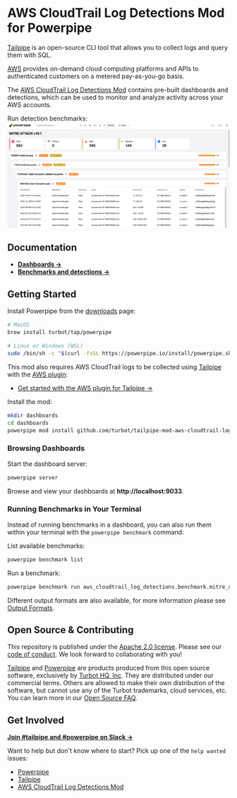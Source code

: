 # AWS CloudTrail Log Detections Mod for Powerpipe

[Tailpipe](https://tailpipe.io) is an open-source CLI tool that allows you to collect logs and query them with SQL.

[AWS](https://aws.amazon.com/) provides on-demand cloud computing platforms and APIs to authenticated customers on a metered pay-as-you-go basis.

The [AWS CloudTrail Log Detections Mod](https://hub.powerpipe.mods/turbot/tailpipe-mod-aws-cloudtrail-log-detections) contains pre-built dashboards and detections, which can be used to monitor and analyze activity across your AWS accounts.

Run detection benchmarks:
![image](docs/images/aws_cloudtrail_log_mitre_dashboard.png)

## Documentation

- **[Dashboards →](https://hub.powerpipe.io/mods/turbot/tailpipe-mod-aws-cloudtrail-log-detections/dashboards)**
- **[Benchmarks and detections →](https://hub.powerpipe.io/mods/turbot/tailpipe-mod-aws-cloudtrail-log-detections/benchmarks)**

## Getting Started

Install Powerpipe from the [downloads](https://powerpipe.io/downloads) page:

```sh
# MacOS
brew install turbot/tap/powerpipe
```

```sh
# Linux or Windows (WSL)
sudo /bin/sh -c "$(curl -fsSL https://powerpipe.io/install/powerpipe.sh)"
```

This mod also requires AWS CloudTrail logs to be collected using [Tailpipe](https://tailpipe.io) with the [AWS plugin](https://hub.tailpipe.io/plugins/turbot/aws):
- [Get started with the AWS plugin for Tailpipe →](https://hub.tailpipe.io/plugins/turbot/aws#getting-started)

Install the mod:

```sh
mkdir dashboards
cd dashboards
powerpipe mod install github.com/turbot/tailpipe-mod-aws-cloudtrail-log-detections
```

### Browsing Dashboards

Start the dashboard server:

```sh
powerpipe server
```

Browse and view your dashboards at **http://localhost:9033**.

### Running Benchmarks in Your Terminal

Instead of running benchmarks in a dashboard, you can also run them within your
terminal with the `powerpipe benchmark` command:

List available benchmarks:

```sh
powerpipe benchmark list
```

Run a benchmark:

```sh
powerpipe benchmark run aws_cloudtrail_log_detections.benchmark.mitre_attack_v161
```

Different output formats are also available, for more information please see
[Output Formats](https://powerpipe.io/docs/reference/cli/benchmark#output-formats).

## Open Source & Contributing

This repository is published under the [Apache 2.0 license](https://www.apache.org/licenses/LICENSE-2.0). Please see our [code of conduct](https://github.com/turbot/.github/blob/main/CODE_OF_CONDUCT.md). We look forward to collaborating with you!

[Tailpipe](https://tailpipe.io) and [Powerpipe](https://powerpipe.io) are products produced from this open source software, exclusively by [Turbot HQ, Inc](https://turbot.com). They are distributed under our commercial terms. Others are allowed to make their own distribution of the software, but cannot use any of the Turbot trademarks, cloud services, etc. You can learn more in our [Open Source FAQ](https://turbot.com/open-source).

## Get Involved

**[Join #tailpipe and #powerpipe on Slack →](https://turbot.com/community/join)**

Want to help but don't know where to start? Pick up one of the `help wanted` issues:

- [Powerpipe](https://github.com/turbot/powerpipe/labels/help%20wanted)
- [Tailpipe](https://github.com/turbot/tailpipe/labels/help%20wanted)
- [AWS CloudTrail Log Detections Mod](https://github.com/turbot/tailpipe-mod-aws-cloudtrail-log-detections/labels/help%20wanted)
